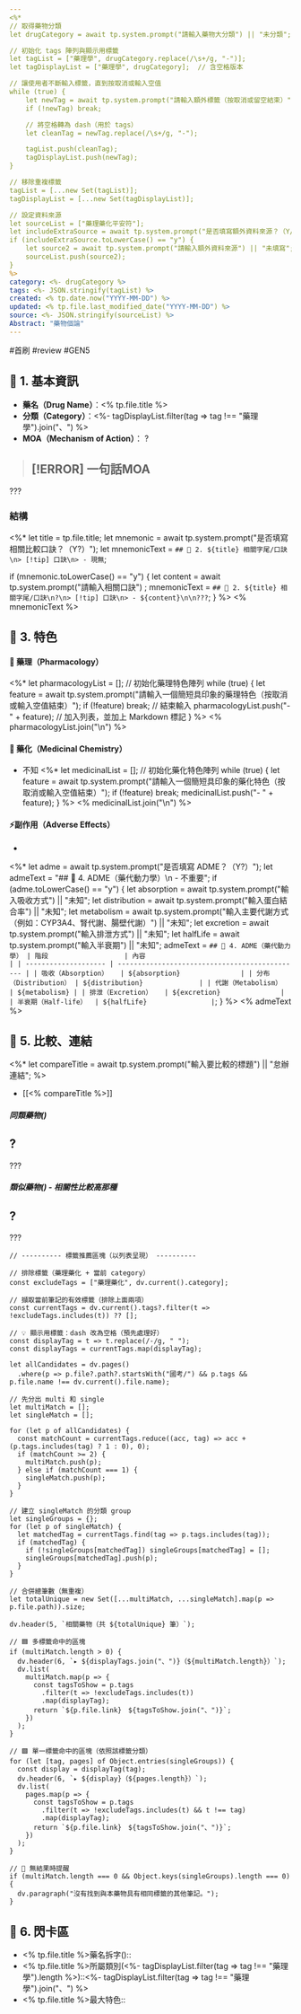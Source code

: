 ```yaml
---
<%*
// 取得藥物分類
let drugCategory = await tp.system.prompt("請輸入藥物大分類") || "未分類"; 

// 初始化 tags 陣列與顯示用標籤
let tagList = ["藥理學", drugCategory.replace(/\s+/g, "-")]; 
let tagDisplayList = ["藥理學", drugCategory];  // 含空格版本

// 讓使用者不斷輸入標籤，直到按取消或輸入空值
while (true) {
    let newTag = await tp.system.prompt("請輸入額外標籤（按取消或留空結束）");
    if (!newTag) break;

    // 將空格轉為 dash（用於 tags）
    let cleanTag = newTag.replace(/\s+/g, "-");

    tagList.push(cleanTag);
    tagDisplayList.push(newTag);
}

// 移除重複標籤
tagList = [...new Set(tagList)];
tagDisplayList = [...new Set(tagDisplayList)];

// 設定資料來源
let sourceList = ["藥理藥化平安符"];
let includeExtraSource = await tp.system.prompt("是否填寫額外資料來源？（Y/N）") || "N";
if (includeExtraSource.toLowerCase() == "y") {
    let source2 = await tp.system.prompt("請輸入額外資料來源") || "未填寫";
    sourceList.push(source2);
}
%>
category: <%- drugCategory %>
tags: <%- JSON.stringify(tagList) %>
created: <% tp.date.now("YYYY-MM-DD") %>
updated: <% tp.file.last_modified_date("YYYY-MM-DD") %>
source: <%- JSON.stringify(sourceList) %>
Abstract: "藥物個論"
---
```


#首刷 #review #GEN5


## 🔹 1. 基本資訊
- **藥名（Drug Name）**：<% tp.file.title %>
- **分類（Category）**：<%- tagDisplayList.filter(tag => tag !== "藥理學").join("、") %>
- **MOA（Mechanism of Action）**：
?
> [!ERROR] 一句話MOA
> - 

???

### 結構



<%*
let title = tp.file.title;
let mnemonic = await tp.system.prompt("是否填寫相關比較口訣？（Y?）");
let mnemonicText = `## 🔹 2. ${title} 相關字尾/口訣\n> [!tip] 口訣\n> - 現無`;

if (mnemonic.toLowerCase() == "y") {
    let content = await tp.system.prompt("請輸入相關口訣") ;
    mnemonicText = `## 🔹 2. ${title} 相關字尾/口訣\n?\n> [!tip] 口訣\n> - ${content}\n\n???`;
}
%>
<% mnemonicText %>

## 🔹 3. 特色
#### 🧪 藥理（Pharmacology）
<%*
let pharmacologyList = []; // 初始化藥理特色陣列
while (true) {
    let feature = await tp.system.prompt("請輸入一個簡短具印象的藥理特色（按取消或輸入空值結束）");
    if (!feature) break; // 結束輸入
    pharmacologyList.push("- " + feature); // 加入列表，並加上 Markdown 標記
}
%>
<% pharmacologyList.join("\n") %>

#### 🧬 藥化（Medicinal Chemistry）
- 不知
<%*
let medicinalList = []; // 初始化藥化特色陣列
while (true) {
    let feature = await tp.system.prompt("請輸入一個簡短具印象的藥化特色（按取消或輸入空值結束）");
    if (!feature) break; 
    medicinalList.push("- " + feature);
}
%>
<% medicinalList.join("\n") %>

#### ⚡副作用（Adverse Effects）

- 

<%*
let adme = await tp.system.prompt("是否填寫 ADME？（Y?）"); 
let admeText = "## 🔹 4. ADME（藥代動力學）\n - 不重要";
if (adme.toLowerCase() == "y") {
    let absorption = await tp.system.prompt("輸入吸收方式") || "未知";
    let distribution = await tp.system.prompt("輸入蛋白結合率") || "未知";
    let metabolism = await tp.system.prompt("輸入主要代謝方式（例如：CYP3A4、腎代謝、腸壁代謝）") || "未知";
    let excretion = await tp.system.prompt("輸入排泄方式") || "未知";
    let halfLife = await tp.system.prompt("輸入半衰期") || "未知";
    admeText = `## 🔹 4. ADME（藥代動力學）
| 階段                   | 內容                                             |
| -------------------- | ---------------------------------------------- |
| 吸收（Absorption）   | ${absorption}               |
| 分布（Distribution） | ${distribution}              |
| 代謝（Metabolism）   | ${metabolism} |
| 排泄（Excretion）   | ${excretion}               |
| 半衰期（Half-life）  | ${halfLife}                |`;
}
%>
<% admeText %>
## 🔹 5. 比較、連結
<%*
let compareTitle = await tp.system.prompt("輸入要比較的標題") || "怠辦連結";
%>
- [[<% compareTitle %>]]

##### 同類藥物()
?
- 

???

##### 類似藥物() - 相關性比較高那種
?
- 

???

```dataviewjs
// ---------- 標籤推薦區塊（以列表呈現） ----------

// 排除標籤（藥理藥化 + 當前 category）
const excludeTags = ["藥理藥化", dv.current().category];

// 擷取當前筆記的有效標籤（排除上面兩項）
const currentTags = dv.current().tags?.filter(t => !excludeTags.includes(t)) ?? [];

// 💡 顯示用標籤：dash 改為空格（預先處理好）
const displayTag = t => t.replace(/-/g, " ");
const displayTags = currentTags.map(displayTag);

let allCandidates = dv.pages()
  .where(p => p.file?.path?.startsWith("國考/") && p.tags && p.file.name !== dv.current().file.name);

// 先分出 multi 和 single
let multiMatch = [];
let singleMatch = [];

for (let p of allCandidates) {
  const matchCount = currentTags.reduce((acc, tag) => acc + (p.tags.includes(tag) ? 1 : 0), 0);
  if (matchCount >= 2) {
    multiMatch.push(p);
  } else if (matchCount === 1) {
    singleMatch.push(p);
  }
}

// 建立 singleMatch 的分類 group
let singleGroups = {};
for (let p of singleMatch) {
  let matchedTag = currentTags.find(tag => p.tags.includes(tag));
  if (matchedTag) {
    if (!singleGroups[matchedTag]) singleGroups[matchedTag] = [];
    singleGroups[matchedTag].push(p);
  }
}

// 合併總筆數（無重複）
let totalUnique = new Set([...multiMatch, ...singleMatch].map(p => p.file.path)).size;

dv.header(5, `相關藥物（共 ${totalUnique} 筆）`);

// 🟦 多標籤命中的區塊
if (multiMatch.length > 0) {
  dv.header(6, `▸ ${displayTags.join("、")}（${multiMatch.length}）`);
  dv.list(
    multiMatch.map(p => {
      const tagsToShow = p.tags
        .filter(t => !excludeTags.includes(t))
        .map(displayTag);
      return `${p.file.link}　${tagsToShow.join("、")}`;
    })
  );
}

// 🟩 單一標籤命中的區塊（依照該標籤分類）
for (let [tag, pages] of Object.entries(singleGroups)) {
  const display = displayTag(tag);
  dv.header(6, `▸ ${display}（${pages.length}）`);
  dv.list(
    pages.map(p => {
      const tagsToShow = p.tags
        .filter(t => !excludeTags.includes(t) && t !== tag)
        .map(displayTag);
      return `${p.file.link}　${tagsToShow.join("、")}`;
    })
  );
}

// 🔕 無結果時提醒
if (multiMatch.length === 0 && Object.keys(singleGroups).length === 0) {
  dv.paragraph("沒有找到與本藥物具有相同標籤的其他筆記。");
}

```


## 🔹 6. 閃卡區

- <% tp.file.title %>藥名拆字()::
- <% tp.file.title %>所屬類別(<%- tagDisplayList.filter(tag => tag !== "藥理學").length %>)::<%- tagDisplayList.filter(tag => tag !== "藥理學").join("、") %>
- <% tp.file.title %>最大特色::


